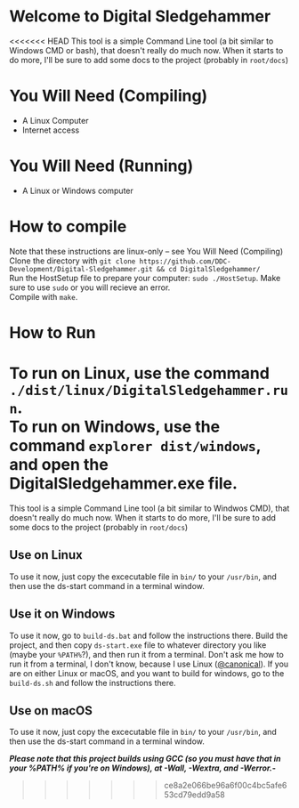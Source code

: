# Welcome to Digital Sledgehammer

<<<<<<< HEAD
This tool is a simple Command Line tool (a bit similar to Windows CMD or bash), that doesn't really do much now.
When it starts to do more, I'll be sure to add some docs to the project (probably in `root/docs`)


# You Will Need (Compiling)
- A Linux Computer
- Internet access

# You Will Need (Running)
- A Linux or Windows computer

# How to compile

Note that these instructions are linux-only – see You Will Need (Compiling)
Clone the directory with `git clone https://github.com/DDC-Development/Digital-Sledgehammer.git && cd DigitalSledgehammer/`<br/>
Run the HostSetup file to prepare your computer: `sudo ./HostSetup`. Make sure to use `sudo` or you will recieve an error.<br/>
Compile with `make`.

# How to Run

To run on Linux, use the command `./dist/linux/DigitalSledgehammer.run`.<br/>
To run on Windows, use the command `explorer dist/windows`, and open the DigitalSledgehammer.exe file.
=======
This tool is a simple Command Line tool (a bit similar to Windwos CMD), that doesn't really do much now.
When it starts to do more, I'll be sure to add some docs to the project (probably in `root/docs`)


## Use on Linux
To use it now, just copy the excecutable file in `bin/` to your `/usr/bin`, and then use the ds-start command in a terminal window.

## Use it on Windows
To use it now, go to `build-ds.bat` and follow the instructions there. Build the project, and then copy `ds-start.exe` file to whatever directory you like (maybe your `%PATH%`?), and then run it from a terminal. Don't ask me how to run it from a terminal, I don't know, because I use Linux (<a href="https://github.com/canonical">@canonical</a>). If you are on either Linux or macOS, and you want to build for windows, go to the `build-ds.sh` and follow the instructions there.

## Use on macOS
To use it now, just copy the excecutable file in `bin/` to your `/usr/bin`, and then use the ds-start command in a terminal window.

<b>*Please note that this project builds using GCC (so you must have that in your %PATH% if you're on Windows), at -Wall, -Wextra, and -Werror.*-</b>
>>>>>>> ce8a2e066be96a6f00c4bc5afe653cd79edd9a58
